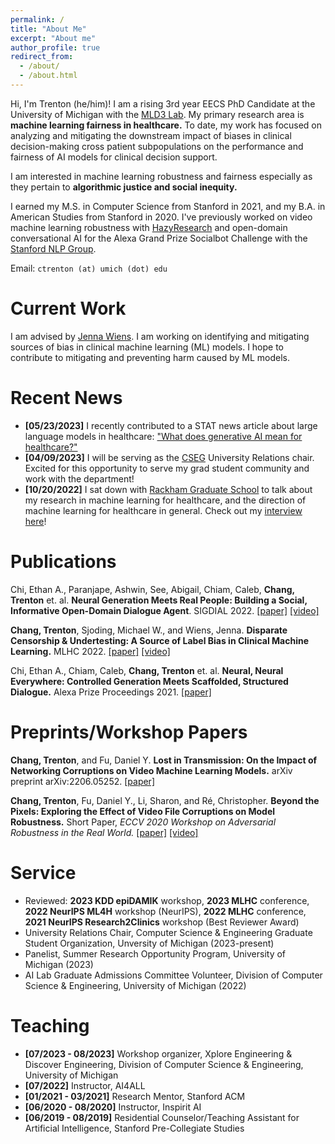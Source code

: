 ```yaml
---
permalink: /
title: "About Me"
excerpt: "About me"
author_profile: true
redirect_from: 
  - /about/
  - /about.html
---
```


Hi, I'm Trenton (he/him)! I am a rising 3rd year EECS PhD Candidate at the University of Michigan with the [MLD3 Lab](https://wiens-group.engin.umich.edu/). My primary research area is **machine learning fairness in healthcare.** To date, my work has focused on analyzing and mitigating the downstream impact of biases in clinical decision-making cross patient subpopulations on the performance and fairness of AI models for clinical decision support.

I am interested in machine learning robustness and fairness especially as they pertain to **algorithmic justice and social inequity.** 

I earned my M.S. in Computer Science from Stanford in 2021, and my B.A. in American Studies from Stanford in 2020. I've previously worked on video machine learning robustness with [HazyResearch](https://hazyresearch.stanford.edu/) and open-domain conversational AI for the Alexa Grand Prize Socialbot Challenge with the [Stanford NLP Group](https://stanfordnlp.github.io/chirpycardinal/).

Email: `ctrenton (at) umich (dot) edu`

Current Work
======

I am advised by [Jenna Wiens](http://www-personal.umich.edu/~wiensj/). I am working on identifying and mitigating sources of bias in clinical machine learning (ML) models. I hope to contribute to mitigating and preventing harm caused by ML models.

Recent News
======
* **[05/23/2023]** I recently contributed to a STAT news article about large language models in healthcare: ["What does generative AI mean for healthcare?"](https://www.statnews.com/2023/05/23/chatgpt-generative-ai-research-medicine-health/)
* **[04/09/2023]** I will be serving as the [CSEG](https://cseg-michigan.github.io/) University Relations chair. Excited for this opportunity to serve my grad student community and work with the department! 
* **[10/20/2022]** I sat down with [Rackham Graduate School](https://rackham.umich.edu/discover-rackham/) to talk about my research in machine learning for healthcare, and the direction of machine learning for healthcare in general. Check out my [interview here](https://rackham.umich.edu/discover-rackham/healthcareai/)!

Publications
======

Chi, Ethan A., Paranjape, Ashwin, See, Abigail, Chiam, Caleb, **Chang, Trenton** et. al. **Neural Generation Meets Real People: Building a Social, Informative Open-Domain Dialogue Agent**. SIGDIAL 2022. [[paper]](https://aclanthology.org/2022.sigdial-1.37/) [[video]](https://www.youtube.com/watch?v=4F3Az88q3KI)

**Chang, Trenton**, Sjoding, Michael W., and Wiens, Jenna. **Disparate Censorship & Undertesting: A Source of Label Bias in Clinical Machine Learning.** MLHC 2022. [[paper]](https://arxiv.org/abs/2208.01127) [[video]](https://www.youtube.com/watch?v=Ty_l4SqKyCI)

Chi, Ethan A., Chiam, Caleb, **Chang, Trenton** et. al. **Neural, Neural Everywhere: Controlled Generation Meets Scaffolded, Structured Dialogue.** Alexa Prize Proceedings 2021. [[paper]](files/alexa_prize_report.pdf)

Preprints/Workshop Papers
======

**Chang, Trenton**, and Fu, Daniel Y. **Lost in Transmission: On the Impact of Networking Corruptions on Video Machine Learning Models.** arXiv preprint arXiv:2206.05252. [[paper]](https://arxiv.org/pdf/2206.05252.pdf)

**Chang, Trenton**, Fu, Daniel Y., Li, Sharon, and Ré, Christopher. **Beyond the Pixels: Exploring the Effect of Video File Corruptions on Model Robustness.** Short Paper, *ECCV 2020 Workshop on Adversarial Robustness in the Real World.* [[paper]](http://pages.cs.wisc.edu/~sharonli/publications/video-corruption.pdf) [[video]](https://www.youtube.com/watch?v=RXYD4jMZyV0)

Service
======
* Reviewed: **2023 KDD epiDAMIK** workshop, **2023 MLHC** conference, **2022 NeurIPS ML4H** workshop (NeurIPS), **2022 MLHC** conference,  **2021 NeurIPS Research2Clinics** workshop (Best Reviewer Award)
* University Relations Chair, Computer Science & Engineering Graduate Student Organization, Unversity of Michigan (2023-present)
* Panelist, Summer Research Opportunity Program, University of Michigan (2023)
* AI Lab Graduate Admissions Committee Volunteer, Division of Computer Science & Engineering, University of Michigan (2022)

Teaching
======
* **[07/2023 - 08/2023]** Workshop organizer, Xplore Engineering & Discover Engineering, Division of Computer Science & Engineering, University of Michigan
* **[07/2022]** Instructor, AI4ALL
* **[01/2021 - 03/2021]** Research Mentor, Stanford ACM
* **[06/2020 - 08/2020]** Instructor, Inspirit AI
* **[06/2019 - 08/2019]** Residential Counselor/Teaching Assistant for Artificial Intelligence, Stanford Pre-Collegiate Studies
